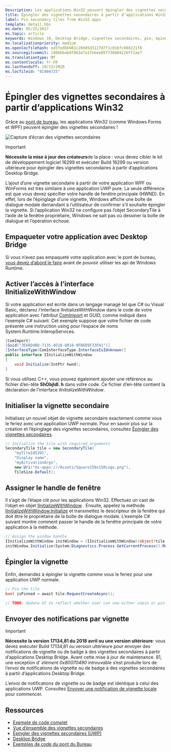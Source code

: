```yaml
---
Description: Les applications Win32 peuvent épingler des vignettes secondaires grâce au pont de bureau !
title: Épingler des vignettes secondaires à partir d’applications Win32
label: Pin secondary tiles from Win32 apps
template: detail.hbs
ms.date: 05/25/2017
ms.topic: article
keywords: Windows 10, Desktop Bridge, vignettes secondaires, pin, épinglage, démarrage rapide, exemple de code, exemple, secondarytile, application de bureau, Win32, WinForms, WPF
ms.localizationpriority: medium
ms.openlocfilehash: e45fedbb981c26945d3127d7f1c01bfc08d221f0
ms.sourcegitcommit: 140bbbab0f863a7a1febee85f736b0412bff1ae7
ms.translationtype: MT
ms.contentlocale: fr-FR
ms.lasthandoff: 10/13/2020
ms.locfileid: "91984725"
---
```

# <a name="pin-secondary-tiles-from-win32-apps"></a>Épingler des vignettes secondaires à partir d’applications Win32


Grâce au [pont de bureau](https://developer.microsoft.com/windows/bridges/desktop), les applications Win32 (comme Windows Forms et WPF) peuvent épingler des vignettes secondaires !

![Capture d’écran des vignettes secondaires](images/secondarytiles.png)

> [!IMPORTANT]
> **Nécessite la mise à jour des créateurs**de la place : vous devez cibler le kit de développement logiciel 16299 et exécuter Build 16299 ou version ultérieure pour épingler des vignettes secondaires à partir d’applications Desktop Bridge.

L’ajout d’une vignette secondaire à partir de votre application WPF ou WinForms est très similaire à une application UWP pure. La seule différence est que vous devez spécifier votre handle de fenêtre principale (HWND). En effet, lors de l’épinglage d’une vignette, Windows affiche une boîte de dialogue modale demandant à l’utilisateur de confirmer s’il souhaite épingler la vignette. Si l’application Win32 ne configure pas l’objet SecondaryTile à l’aide de la fenêtre propriétaire, Windows ne sait pas où dessiner la boîte de dialogue et l’opération échoue.


## <a name="package-your-app-with-desktop-bridge"></a>Empaqueter votre application avec Desktop Bridge

Si vous n’avez pas empaqueté votre application avec le pont de bureau, [vous devez d’abord le faire](/windows/msix/desktop/source-code-overview) avant de pouvoir utiliser les api de Windows Runtime.


## <a name="enable-access-to-iinitializewithwindow-interface"></a>Activer l’accès à l’interface IInitializeWithWindow

Si votre application est écrite dans un langage managé tel que C# ou Visual Basic, déclarez l’interface IInitializeWithWindow dans le code de votre application avec l’attribut [ComImport](/dotnet/api/system.runtime.interopservices.comimportattribute) et GUID, comme indiqué dans l’exemple C# suivant. Cet exemple suppose que votre fichier de code présente une instruction using pour l’espace de noms System.Runtime.InteropServices.

```csharp
[ComImport]
[Guid("3E68D4BD-7135-4D10-8018-9FB6D9F33FA1")]
[InterfaceType(ComInterfaceType.InterfaceIsIUnknown)]
public interface IInitializeWithWindow
{
    void Initialize(IntPtr hwnd);
}
```

Si vous utilisez C++, vous pouvez également ajouter une référence au fichier d’en-tête **ShObjIdl. h** dans votre code. Ce fichier d’en-tête contient la déclaration de l’interface *IInitializeWithWindow*.


## <a name="initialize-the-secondary-tile"></a>Initialiser la vignette secondaire

Initialisez un nouvel objet de vignette secondaire exactement comme vous le feriez avec une application UWP normale. Pour en savoir plus sur la création et l’épinglage des vignettes secondaires, consultez [Épingler des vignettes secondaires](secondary-tiles-pinning.md).

```csharp
// Initialize the tile with required arguments
SecondaryTile tile = new SecondaryTile(
    "myTileId5391",
    "Display name",
    "myActivationArgs",
    new Uri("ms-appx:///Assets/Square150x150Logo.png"),
    TileSize.Default);
```


## <a name="assign-the-window-handle"></a>Assigner le handle de fenêtre

Il s’agit de l’étape clé pour les applications Win32. Effectuez un cast de l’objet en objet [IInitializeWithWindow](/windows/desktop/api/shobjidl_core/nn-shobjidl_core-iinitializewithwindow) . Ensuite, appelez la méthode [IInitializeWithWindow.Initialize](/windows/desktop/api/shobjidl_core/nf-shobjidl_core-iinitializewithwindow-initialize) et transmettez le descripteur de la fenêtre qui doit être le propriétaire de la boîte de dialogue modale. L’exemple C# suivant montre comment passer le handle de la fenêtre principale de votre application à la méthode.

```csharp
// Assign the window handle
IInitializeWithWindow initWindow = (IInitializeWithWindow)(object)tile;
initWindow.Initialize(System.Diagnostics.Process.GetCurrentProcess().MainWindowHandle);
```


## <a name="pin-the-tile"></a>Épingler la vignette

Enfin, demandez à épingler la vignette comme vous le feriez pour une application UWP normale.

```csharp
// Pin the tile
bool isPinned = await tile.RequestCreateAsync();

// TODO: Update UI to reflect whether user can now either unpin or pin
```


## <a name="send-tile-notifications"></a>Envoyer des notifications par vignette

> [!IMPORTANT]
> **Nécessite la version 17134,81 du 2018 avril ou une version ultérieure**: vous devez exécuter Build 17134,81 ou version ultérieure pour envoyer des notifications de vignette ou de badge à des vignettes secondaires à partir d’applications Desktop Bridge. Avant cette mise à jour de maintenance. 81, une exception d' *élément 0x80070490 introuvable* s’est produite lors de l’envoi de notifications de vignette ou de badge à des vignettes secondaires à partir d’applications Desktop Bridge.

L’envoi de notifications de vignette ou de badge est identique à celui des applications UWP. Consultez [Envoyer une notification de vignette locale](sending-a-local-tile-notification.md) pour commencer.


## <a name="resources"></a>Ressources

* [Exemple de code complet](https://github.com/Microsoft/DesktopBridgeToUWP-Samples/tree/master/Samples/SecondaryTileSample)
* [Vue d’ensemble des vignettes secondaires](secondary-tiles.md)
* [Épingler des vignettes secondaires (UWP)](secondary-tiles-pinning.md)
* [Desktop Bridge](https://developer.microsoft.com/windows/bridges/desktop)
* [Exemples de code du pont du Bureau](https://github.com/Microsoft/DesktopBridgeToUWP-Samples)